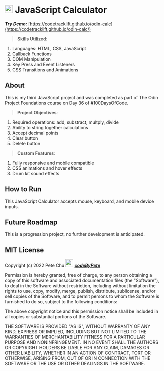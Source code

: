 # <img src='./favicon.ico' alt='MIT xPro logo' width='25'> JavaScript Calculator

***Try Demo:*** [https://codetracklift.github.io/odin-calc](https://codetracklift.github.io/odin-calc/)

>**Skills Utilized**:
<ol>
    <li>Languages: HTML, CSS, JavaScript</li>
    <li>Callback Functions</li>
    <li>DOM Manipulation</li>
    <li>Key Press and Event Listeners</li>
    <li>CSS Transitions and Animations</li>
</ol>

## About
This is my third JavaScript project and was completed as part of The Odin Project Foundations course on Day 36 of #100DaysOfCode.

>**Project Objectives**:
<ol>
    <li>Required operations: add, substract, multply, divide</li>
    <li>Ability to string together calculations</li>
    <li>Accept decimal points</li>
    <li>Clear button</li>
    <li>Delete button</li>
</ol>

>**Custom Features**:
<ol>
    <li>Fully responsive and mobile compatible</li>
    <li>CSS animations and hover effects</li>
    <li>Drum kit sound effects</li>
</ol>

## How to Run
This JavaScript Calculator accepts mouse, keyboard, and mobile device inputs.

## Future Roadmap
This is a progression project, no further development is anticipated.

## MIT License

Copyright (c) 2022 Pete Chu <img src='https://codetracklift.github.io/codeTrackLift/logos/pharma2code_icon.gif' alt='codeByPete logo' width='25'> ***[codeByPete](https://www.codebypete.com/)***

Permission is hereby granted, free of charge, to any person obtaining a copy of this software and associated documentation files (the "Software"), to deal in the Software without restriction, including without limitation the rights to use, copy, modify, merge, publish, distribute, sublicense, and/or sell copies of the Software, and to permit persons to whom the Software is furnished to do so, subject to the following conditions:

The above copyright notice and this permission notice shall be included in all copies or substantial portions of the Software.

THE SOFTWARE IS PROVIDED "AS IS", WITHOUT WARRANTY OF ANY KIND, EXPRESS OR IMPLIED, INCLUDING BUT NOT LIMITED TO THE WARRANTIES OF MERCHANTABILITY FITNESS FOR A PARTICULAR PURPOSE AND NONINFRINGEMENT. IN NO EVENT SHALL THE AUTHORS OR COPYRIGHT HOLDERS BE LIABLE FOR ANY CLAIM, DAMAGES OR OTHER LIABILITY, WHETHER IN AN ACTION OF CONTRACT, TORT OR OTHERWISE, ARISING FROM, OUT OF OR IN CONNECTION WITH THE SOFTWARE OR THE USE OR OTHER DEALINGS IN THE SOFTWARE.
